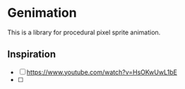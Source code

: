 # Genimation
This is a library for procedural pixel sprite animation.

## Inspiration
- [ ] https://www.youtube.com/watch?v=HsOKwUwL1bE
- [ ] 
